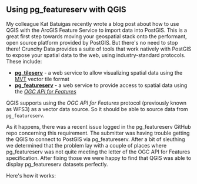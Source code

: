 ## Using pg_featureserv with QGIS

My colleague Kat Batuigas recently wrote a blog post about how to use QGIS with the ArcGIS Feature Service to import data into PostGIS.  This is a great first step towards moving your geospatial stack onto the performant, open source platform provided by PostGIS.  But there's no need to stop there!  Crunchy Data provides a suite of tools that work natively with PostGIS to expose your spatial data to the web, using industry-standard protocols.  These include:

* [**pg_tileserv**](https://github.com/CrunchyData/pg_tileserv) - a web service to allow visualizing spatial data using the [MVT](https://github.com/mapbox/vector-tile-spec) vector tile format
* [**pg_featureserv**](https://github.com/CrunchyData/pg_featureserv) - a web service to provide access to spatial data using the [*OGC API for Features*](http://docs.opengeospatial.org/is/17-069r3/17-069r3.html) 

QGIS supports using the *OGC API for Features* protocol (previously known as WFS3) as a vector data source.  So it should be able to source data from `pg_featureserv`.

As it happens, there was a recent issue logged in the pg_featureserv GitHub repo concerning this requirement.  The submitter was having trouble getting the QGIS to connect to PostGIS via pg_featureserv.  After a bit of sleuthing we determined that the problem lay with a couple of places where pg_featureserv was not quite meeting the letter of the OGC API for Features specification.  After fixing those we were happy to find that QGIS was able to display pg_featureserv datasets perfectly.

Here's how it works:  

